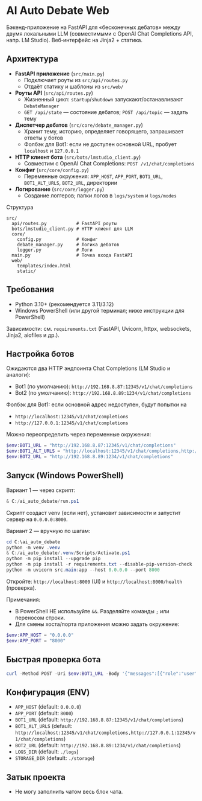 # AI Auto Debate Web

Бэкенд-приложение на FastAPI для «бесконечных дебатов» между двумя локальными LLM (совместимыми с OpenAI Chat Completions API, напр. LM Studio). Веб‑интерфейс на Jinja2 + статика.

## Архитектура
- **FastAPI приложение** (`src/main.py`)
  - Подключает роуты из `src/api/routes.py`
  - Отдаёт статику и шаблоны из `src/web/`
- **Роуты API** (`src/api/routes.py`)
  - Жизненный цикл: `startup`/`shutdown` запускают/останавливают `DebateManager`
  - `GET /api/state` — состояние дебатов; `POST /api/topic` — задать тему
- **Диспетчер дебатов** (`src/core/debate_manager.py`)
  - Хранит тему, историю, определяет говорящего, запрашивает ответы у ботов
  - Фолбэк для Bot1: если не доступен основной URL, пробует `localhost` и `127.0.0.1`
- **HTTP клиент бота** (`src/bots/lmstudio_client.py`)
  - Совместим с OpenAI Chat Completions: `POST /v1/chat/completions`
- **Конфиг** (`src/core/config.py`)
  - Переменные окружения: `APP_HOST`, `APP_PORT`, `BOT1_URL`, `BOT1_ALT_URLS`, `BOT2_URL`, директории
- **Логирование** (`src/core/logger.py`)
  - Создание логгеров; папки логов в `logs/system` и `logs/modes`

Структура
```
src/
  api/routes.py           # FastAPI роуты
  bots/lmstudio_client.py # HTTP клиент для LLM
  core/
    config.py             # Конфиг
    debate_manager.py     # Логика дебатов
    logger.py             # Логи
  main.py                 # Точка входа FastAPI
  web/
    templates/index.html
    static/
```

## Требования
- Python 3.10+ (рекомендуется 3.11/3.12)
- Windows PowerShell (или другой терминал; ниже инструкции для PowerShell)

Зависимости: см. `requirements.txt` (FastAPI, Uvicorn, httpx, websockets, Jinja2, aiofiles и др.).

## Настройка ботов
Ожидаются два HTTP эндпоинта Chat Completions (LM Studio и аналоги):
- Bot1 (по умолчанию): `http://192.168.8.87:12345/v1/chat/completions`
- Bot2 (по умолчанию): `http://192.168.8.89:1234/v1/chat/completions`

Фолбэк для Bot1: если основной адрес недоступен, будут попытки на
- `http://localhost:12345/v1/chat/completions`
- `http://127.0.0.1:12345/v1/chat/completions`

Можно переопределить через переменные окружения:
```powershell
$env:BOT1_URL = "http://192.168.8.87:12345/v1/chat/completions"
$env:BOT1_ALT_URLS = "http://localhost:12345/v1/chat/completions,http://127.0.0.1:12345/v1/chat/completions"
$env:BOT2_URL = "http://192.168.8.89:1234/v1/chat/completions"
```

## Запуск (Windows PowerShell)
Вариант 1 — через скрипт:
```powershell
& C:/ai_auto_debate/run.ps1
```
Скрипт создаст venv (если нет), установит зависимости и запустит сервер на `0.0.0.0:8000`.

Вариант 2 — вручную по шагам:
```powershell
cd C:\ai_auto_debate
python -m venv .venv
& C:/ai_auto_debate/.venv/Scripts/Activate.ps1
python -m pip install --upgrade pip
python -m pip install -r requirements.txt --disable-pip-version-check
python -m uvicorn src.main:app --host 0.0.0.0 --port 8000
```
Откройте: `http://localhost:8000` (UI) и `http://localhost:8000/health` (проверка).

Примечания:
- В PowerShell НЕ используйте `&&`. Разделяйте команды `;` или переносом строки.
- Для смены хоста/порта приложения можно задать окружение:
```powershell
$env:APP_HOST = "0.0.0.0"
$env:APP_PORT = "8000"
```

## Быстрая проверка бота
```powershell
curl -Method POST -Uri $env:BOT1_URL -Body '{"messages":[{"role":"user","content":"ping"}]}' -ContentType 'application/json'
```

## Конфигурация (ENV)
- `APP_HOST` (default: `0.0.0.0`)
- `APP_PORT` (default: `8000`)
- `BOT1_URL` (default: `http://192.168.8.87:12345/v1/chat/completions`)
- `BOT1_ALT_URLS` (default: `http://localhost:12345/v1/chat/completions,http://127.0.0.1:12345/v1/chat/completions`)
- `BOT2_URL` (default: `http://192.168.8.89:1234/v1/chat/completions`)
- `LOGS_DIR` (default: `./logs`)
- `STORAGE_DIR` (default: `./storage`)

## Затык проекта
- Не могу заполнить чатом весь блок чата.
  


